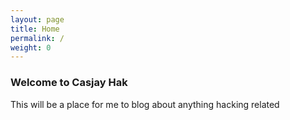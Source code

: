 ```yaml
---
layout: page
title: Home
permalink: /
weight: 0
---
```


### Welcome to Casjay Hak

This will be a place for me to blog about anything hacking related



